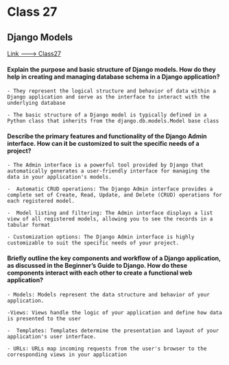 # Class 27

## Django Models

[Link ---> Class27](./Class27.md)

#### Explain the purpose and basic structure of Django models. How do they help in creating and managing database schema in a Django application?
    - They represent the logical structure and behavior of data within a Django application and serve as the interface to interact with the underlying database

    - The basic structure of a Django model is typically defined in a Python class that inherits from the django.db.models.Model base class


#### Describe the primary features and functionality of the Django Admin interface. How can it be customized to suit the specific needs of a project?
    - The Admin interface is a powerful tool provided by Django that automatically generates a user-friendly interface for managing the data in your application's models.

    -  Automatic CRUD operations: The Django Admin interface provides a complete set of Create, Read, Update, and Delete (CRUD) operations for each registered model.

    -  Model listing and filtering: The Admin interface displays a list view of all registered models, allowing you to see the records in a tabular format   

    - Customization options: The Django Admin interface is highly customizable to suit the specific needs of your project.



#### Briefly outline the key components and workflow of a Django application, as discussed in the Beginner’s Guide to Django. How do these components interact with each other to create a functional web application?
    - Models: Models represent the data structure and behavior of your application.

    -Views: Views handle the logic of your application and define how data is presented to the user

    -  Templates: Templates determine the presentation and layout of your application's user interface.

    - URLs: URLs map incoming requests from the user's browser to the corresponding views in your application